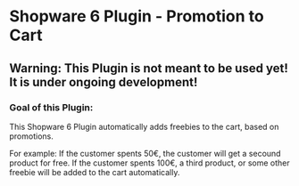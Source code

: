 # Shopware 6 Plugin - Promotion to Cart

## Warning: This Plugin is not meant to be used yet! It is under ongoing development!

### Goal of this Plugin:

This Shopware 6 Plugin automatically adds freebies to the cart, based on promotions.

For example: If the customer spents 50€, the customer will get a secound product for free.
If the customer spents 100€, a third product, or some other freebie will be added to the cart automatically. 
